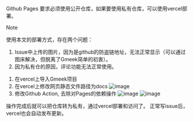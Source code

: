

Github Pages 要求必须使用公开仓库，如果要使用私有仓库，可以使用vercel部署。

> [!NOTE]
> 使用本文的部署方式，存在两个问题：
> 1. Issue中上传的图片，因为是github的防盗链地址，无法正常显示（可以通过图床解决，但脱离了Gmeek简单的初衷）。
> 2. 因为私有仓的原因，评论功能无法正常使用。

1. 在vercel上导入Gmeek项目
2. 在vercel上修改网页静态文件路径为docs
![image](https://github.com/FFute/gmeek/assets/8198810/13e8215a-9f2f-42fe-a168-9f9c48abad18)
3. 修改Github Action, 去除对Pages的依赖操作
![image](https://github.com/FFute/gmeek/assets/8198810/cead0e18-895c-4378-bdd1-3c020941e34a)
![image](https://github.com/FFute/gmeek/assets/8198810/ea415c69-509b-4762-ace4-3048cb00dbe5)

操作完成后就可以把仓库转为私有，通过vercel部署和访问了。
正常写issue后，vercel也会自动发布更新。